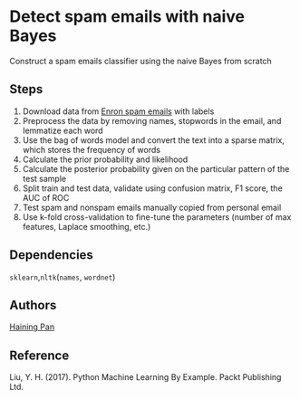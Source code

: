# Detect spam emails with naive Bayes
Construct a spam emails classifier using the naive Bayes from scratch

## Steps
1. Download data from [Enron spam emails](http://www.aueb.gr/users/ion/data/enron-spam/preprocessed/enron{}.tar.gz) with labels
2. Preprocess the data by removing names, stopwords in the email, and lemmatize each word
3. Use the bag of words model and convert the text into a sparse matrix, which stores the frequency of words
4. Calculate the prior probability and likelihood
5. Calculate the posterior probability given on the particular pattern of the test sample
6. Split train and test data, validate using confusion matrix, F1 score, the AUC of ROC
7. Test spam and nonspam emails manually copied from personal email
8. Use k-fold cross-validation to fine-tune the parameters (number of max features, Laplace smoothing, etc.)

## Dependencies
`sklearn`,`nltk`(`names`, `wordnet`)

## Authors
[Haining Pan](https://github.com/hainingpan)

## Reference
Liu, Y. H. (2017). Python Machine Learning By Example. Packt Publishing Ltd.

